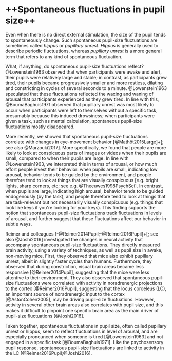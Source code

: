 # ++Spontaneous fluctuations in pupil size++

Even when there is no direct external stimulation, the size of the pupil tends to spontaneously change. Such spontaneous pupil-size fluctuations are sometimes called *hippus* or *pupillary unrest*. *Hippus* is generally used to describe periodic fluctuations, whereas *pupillary unrest* is a more general term that refers to any kind of spontaneous fluctuation.

What, if anything, do spontaneous pupil-size fluctuations reflect? @Lowenstein1963 observed that when participants were awake and alert, their pupils were relatively large and stable; in contrast, as participants grew tired, their pupils became progressively smaller and more restless, dilating and constricting in cycles of several seconds to a minute. @Lowenstein1963 speculated that these fluctuations reflected the waxing and waning of arousal that participants experienced as they grew tired. In line with this, @BoumaBaghuis1971 observed that pupillary unrest was most likely to occur when participants were left to themselves without a specific task, presumably because this induced drowsiness; when participants were given a task, such as mental calculation, spontaneous pupil-size fluctuations mostly disappeared.

More recently, we showed that spontaneous pupil-size fluctuations correlate with changes in eye-movement behavior [@Mathôt2015Large]+[; see also @Marzouki2017]. More specifically, we found that people are more likely to look at conspicuous parts of images or videos when their pupils are small, compared to when their pupils are large. In line with @Lowenstein1963, we interpreted this in terms of arousal, or how much effort people invest their behavior: when pupils are small, indicating low arousal, behavior tends to be guided by the environment, and people therefore tend to look at things that are visually conspicuous [e.g. bright lights, sharp corners, etc; see e.g. @Theeuwes1998PsychSci]. In contrast, when pupils are large, indicating high arousal, behavior tends to be guided endogenously (by the task), and people therefore tend to look at things that are task-relevant but not necessarily visually conspicuous (e.g. things that look like keys if you're looking for your keys). This finding supports the notion that spontaneous pupil-size fluctuations track fluctuations in levels of arousal, and further suggest that these fluctuations affect our behavior in subtle ways.

Reimer and colleagues [-@Reimer2014Pupil;-@Reimer2016Pupil]+[; see also @Joshi2016] investigated the changes in neural activity that accompany spontaneous pupil-size fluctuations. They directly measured brain activity, using a variety of techniques, as well as pupil size in awake, non-moving mice. First, they observed that mice also exhibit pupillary unrest, albeit in slightly faster cycles than humans. Furthermore, they observed that during constriction, visual brain areas became less responsive [@Reimer2014Pupil], suggesting that the mice were less attentive to their environment. They also observed that spontaneous pupil-size fluctuations were correlated with activity in noradrenergic projections to the cortex [@Reimer2016Pupil], suggesting that the locus coroeleus (LC), an important source of noradrenergic input to the cortex [@AstonCohen2005], may be driving pupil-size fluctuations. However, activity in several other brain areas also correlates with pupil size, and this makes it difficult to pinpoint one specific brain area as the main driver of pupil-size fluctuations [@Joshi2016].

Taken together, spontaneous fluctuations in pupil size, often called pupillary unrest or hippus, seem to reflect fluctuations in level of arousal, and are especially pronounced when someone is tired [@Lowenstein1963] and not engaged in a specific task [@BoumaBaghuis1971]. Like the psychosensory pupil response, spontaneous pupil-size fluctuations are linked to activity in the LC [@Reimer2016Pupil;@Joshi2016].
